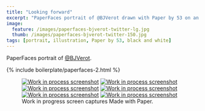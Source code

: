 ```yaml
---
title: "Looking forward"
excerpt: "PaperFaces portrait of @BJVerot drawn with Paper by 53 on an iPad."
image: 
  feature: /images/paperfaces-bjverot-twitter-lg.jpg
  thumb: /images/paperfaces-bjverot-twitter-150.jpg
tags: [portrait, illustration, Paper by 53, black and white]
---
```


PaperFaces portrait of [@BJVerot](http://twitter.com/BJVerot).

{% include boilerplate/paperfaces-2.html %}

<figure class="third">
	<a href="{{ site.url }}/images/paperfaces-bjverot-process-1-lg.jpg"><img src="{{ site.url }}/images/paperfaces-bjverot-process-1-600.jpg" alt="Work in process screenshot"></a>
	<a href="{{ site.url }}/images/paperfaces-bjverot-process-2-lg.jpg"><img src="{{ site.url }}/images/paperfaces-bjverot-process-2-600.jpg" alt="Work in process screenshot"></a>
	<a href="{{ site.url }}/images/paperfaces-bjverot-process-3-lg.jpg"><img src="{{ site.url }}/images/paperfaces-bjverot-process-3-600.jpg" alt="Work in process screenshot"></a>
	<a href="{{ site.url }}/images/paperfaces-bjverot-process-4-lg.jpg"><img src="{{ site.url }}/images/paperfaces-bjverot-process-4-600.jpg" alt="Work in process screenshot"></a>
	<a href="{{ site.url }}/images/paperfaces-bjverot-process-5-lg.jpg"><img src="{{ site.url }}/images/paperfaces-bjverot-process-5-600.jpg" alt="Work in process screenshot"></a>
	<a href="{{ site.url }}/images/paperfaces-bjverot-process-6-lg.jpg"><img src="{{ site.url }}/images/paperfaces-bjverot-process-6-600.jpg" alt="Work in process screenshot"></a>
	<figcaption>Work in progress screen captures Made with Paper.</figcaption>
</figure>